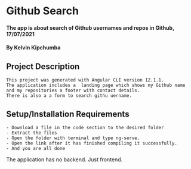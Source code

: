 # Github Search
#### The app is about search of Github usernames and repos in Github, 17/07/2021
#### **By Kelvin Kipchumba**
## Project Description
    This project was generated with Angular CLI version 12.1.1.
    The application includes a  landing page which shows my Github name and my repositories a footer with contact details. 
    There is also a a form to search githu uername. 

## Setup/Installation Requirements
    - Download a file in the code section to the desired folder
    - Extract the files
    - Open the folder with terminal and type ng-serve.
    - Open the link after it has finished compiling it successfully.
    - And you are all done
The application has no backend. Just frontend.
